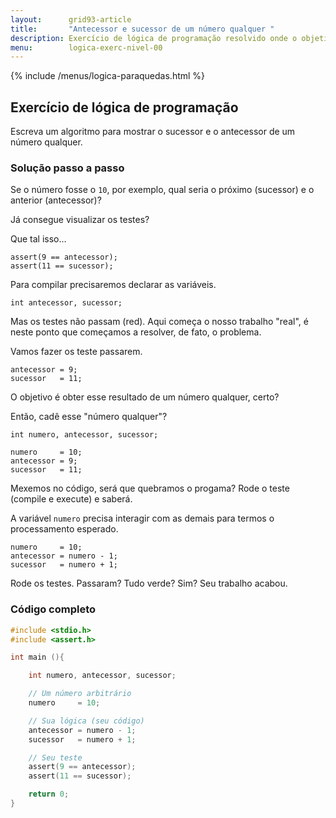 ```yaml
---
layout:      grid93-article
title:       "Antecessor e sucessor de um número qualquer "
description: Exercício de lógica de programação resolvido onde o objetivo é calcular o sucessor e o antecessor de um número qualquer.
menu:        logica-exerc-nivel-00
---
```


{% include /menus/logica-paraquedas.html %}

Exercício de lógica de programação
---

Escreva um algoritmo para mostrar o sucessor e o antecessor de um número qualquer.



### Solução passo a passo

Se o número fosse o `10`, por exemplo, qual seria o próximo (sucessor) e o anterior (antecessor)?

Já consegue visualizar os testes?

Que tal isso...

    assert(9 == antecessor);
    assert(11 == sucessor);


Para compilar precisaremos declarar as variáveis.

	int antecessor, sucessor;

Mas os testes não passam (red). Aqui começa o nosso trabalho "real", é neste ponto que começamos a resolver, de fato,
o problema.

Vamos fazer os teste passarem.

	antecessor = 9;
	sucessor   = 11;

O objetivo é obter esse resultado de um número qualquer, certo?

Então, cadê esse "número qualquer"?

	int numero, antecessor, sucessor;

	numero     = 10;
	antecessor = 9;
	sucessor   = 11;

Mexemos no código, será que quebramos o progama? Rode o teste (compile e execute) e saberá.

A variável `numero` precisa interagir com as demais para termos o processamento esperado.

	numero     = 10;
	antecessor = numero - 1;
	sucessor   = numero + 1;

Rode os testes. Passaram? Tudo verde? Sim? Seu trabalho acabou.


### Código completo

```c
#include <stdio.h>
#include <assert.h>

int main (){

    int numero, antecessor, sucessor;

    // Um número arbitrário
    numero     = 10;

    // Sua lógica (seu código)
    antecessor = numero - 1;
    sucessor   = numero + 1;

    // Seu teste
    assert(9 == antecessor);
    assert(11 == sucessor);

    return 0;
}
```